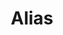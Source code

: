 ---
linkedin: https://linkedin.com/company/alias-code-is-law
logohandle: aliasdev
sort: alias
title: Alias
twitter: https://x.com/AliasCodeislaw
website: https://www.alias.dev/
---